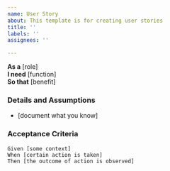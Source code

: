 ```yaml
---
name: User Story
about: This template is for creating user stories
title: ''
labels: ''
assignees: ''

---
```


**As a** [role]  
**I need** [function]  
**So that** [benefit]  
      
### Details and Assumptions
* [document what you know]      

### Acceptance Criteria
  
```gherkin 
Given [some context]
When [certain action is taken]
Then [the outcome of action is observed]
```
